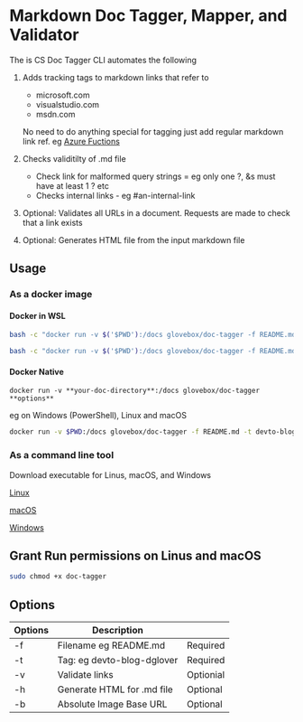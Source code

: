 # Markdown Doc Tagger, Mapper, and Validator

The is CS Doc Tagger CLI automates the following

1) Adds tracking tags to markdown links that refer to 
    - microsoft.com
    - visualstudio.com
    - msdn.com

    No need to do anything special for tagging just add regular  markdown link ref. eg [Azure Fuctions](http://docs...)

2) Checks validitilty of .md file
    - Check link for malformed query strings = eg only one ?, &s must have at least 1 ? etc
    - Checks internal links - eg #an-internal-link

3) Optional: Validates all URLs in a document. Requests are made to check that a link exists

4) Optional: Generates HTML file from the input markdown file


## Usage

### As a docker image

#### Docker in WSL

```bash
bash -c "docker run -v $('$PWD'):/docs glovebox/doc-tagger -f README.md -t devto-blog-uname -v  -h -b https://raw.githubusercontent.com/gloveboxes/Azure-IoT-Edge-on-Raspberry-Pi-Buster/master/resources"
```

```bash
bash -c "docker run -v $('$PWD'):/docs glovebox/doc-tagger -f README.md -t devto-blog-uname -v"
```

#### Docker Native
```
docker run -v **your-doc-directory**:/docs glovebox/doc-tagger **options**
```

eg on Windows (PowerShell), Linux and macOS
```bash
docker run -v $PWD:/docs glovebox/doc-tagger -f README.md -t devto-blog-uname -v -h -b https://raw.githubusercontent.com/gloveboxes/Azure-IoT-Edge-on-Raspberry-Pi-Buster/master/resources
```

### As a command line tool

Download executable for Linus, macOS, and Windows

[Linux](https://doctagger.z22.web.core.windows.net/doc-tagger)

[macOS](http://tobeposted)

[Windows](https://doctagger.z22.web.core.windows.net/doc-tagger.exe)

## Grant Run permissions on Linus and macOS

```bash
sudo chmod +x doc-tagger
```

## Options

| Options | Description | |
|---|----| ---- |
| -f | Filename eg README.md | Required |
| -t | Tag: eg devto-blog-dglover | Required |
| -v | Validate links | Optionial |
| -h | Generate HTML for .md file | Optional |
| -b | Absolute Image Base URL | Optional |


